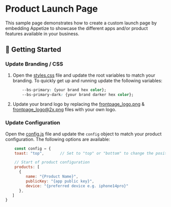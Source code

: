 # Product Launch Page
This sample page demonstrates how to create a custom launch page by
embedding Appetize to showcase the different apps and/or product features available in your
business.

## :hammer: Getting Started

### Update Branding / CSS

1. Open the [styles.css](css/styles.css) file and update the root variables to match your branding. To quickly get up and running update the following variables:

    ```css
        --bs-primary: {your brand hex color};
        --bs-primary-dark: {your brand darker hex color};
    ```

2. Update your brand logo by replacing the [frontpage_logo.png](i/frontpage_logo.png) & [frontpage_logo@2x.png](i/frontpage_logo@2x.png) files with your own logo.

### Update Configuration

Open the [config.js](js/config.js) file and update the `config` object to match your product configuration. The following options are available:

```js
    const config = {
    toast: "top",       // Set to "top" or "bottom" to change the position of the toast message.

    // Start of product configuration
    products: [
      {
         name: "{Product Name}",
         publicKey: "{app public key}",
         device: "{preferred device e.g. iphone14pro}"
      },
   ]
}
```
